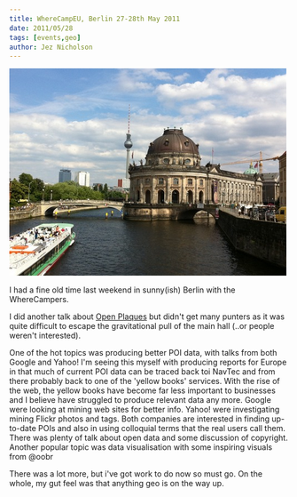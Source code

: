```yaml
---
title: WhereCampEU, Berlin 27-28th May 2011
date: 2011/05/28
tags: [events,geo]
author: Jez Nicholson
---
```

<div class='p_embed p_image_embed'>
<a href="/media/getfile/files.posterous.com/temp-2011-06-01/qjjIlnsxIIAzqeprGBmGqflqzsesIqutgpDgnCEItewnFkeEityChktsqBfh/IMG_0259.JPG.scaled1000.jpg"><img alt="Img_0259" height="373" src="/media/getfile/files.posterous.com/temp-2011-06-01/qjjIlnsxIIAzqeprGBmGqflqzsesIqutgpDgnCEItewnFkeEityChktsqBfh/IMG_0259.JPG.scaled500.jpg" width="500" /></a>
</div>

I had a fine old time last weekend in sunny(ish) Berlin with the WhereCampers.

I did another talk about <a href="http://openplaques.org">Open Plaques</a> but didn't get many punters as it was quite difficult to escape the gravitational pull of the main hall (..or people weren't interested).

One of the hot topics was producing better POI data, with talks from both Google and Yahoo! I'm seeing this myself with producing reports for Europe in that much of current POI data can be traced back toi NavTec and from there probably back to one of the 'yellow books' services. With the rise of the web, the yellow books have become far less important to businesses and I believe have struggled to produce relevant data any more. Google were looking at mining web sites for better info. Yahoo! were investigating mining Flickr photos and tags. Both companies are interested in finding up-to-date POIs and also in using colloquial terms that the real users call them.
There was plenty of talk about open data and some discussion of copyright.
Another popular topic was data visualisation with some inspiring visuals from @oobr

There was a lot more, but i've got work to do now so must go. On the whole, my gut feel was that anything geo is on the way up.
